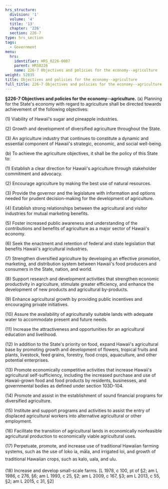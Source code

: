 ```yaml
---
hrs_structure:
  division: '1'
  volume: '4'
  title: '13'
  chapter: '226'
  section: 226-7
type: hrs_section
tags:
  - Government
menu:
  hrs:
    identifier: HRS_0226-0007
    parent: HRS0226
    name: 226-7 Objectives and policies for the economy--agriculture
weight: 52035
title: Objectives and policies for the economy--agriculture
full_title: 226-7 Objectives and policies for the economy--agriculture
---
```

**§226-7 Objectives and policies for the economy--agriculture.** (a) Planning for the State's economy with regard to agriculture shall be directed towards achievement of the following objectives:

(1) Viability of Hawaii's sugar and pineapple industries.

(2) Growth and development of diversified agriculture throughout the State.

(3) An agriculture industry that continues to constitute a dynamic and essential component of Hawaii's strategic, economic, and social well-being.

(b) To achieve the agriculture objectives, it shall be the policy of this State to:

(1) Establish a clear direction for Hawaii's agriculture through stakeholder commitment and advocacy.

(2) Encourage agriculture by making the best use of natural resources.

(3) Provide the governor and the legislature with information and options needed for prudent decision-making for the development of agriculture.

(4) Establish strong relationships between the agricultural and visitor industries for mutual marketing benefits.

(5) Foster increased public awareness and understanding of the contributions and benefits of agriculture as a major sector of Hawaii's economy.

(6) Seek the enactment and retention of federal and state legislation that benefits Hawaii's agricultural industries.

(7) Strengthen diversified agriculture by developing an effective promotion, marketing, and distribution system between Hawaii's food producers and consumers in the State, nation, and world.

(8) Support research and development activities that strengthen economic productivity in agriculture, stimulate greater efficiency, and enhance the development of new products and agricultural by-products.

(9) Enhance agricultural growth by providing public incentives and encouraging private initiatives.

(10) Assure the availability of agriculturally suitable lands with adequate water to accommodate present and future needs.

(11) Increase the attractiveness and opportunities for an agricultural education and livelihood.

(12) In addition to the State's priority on food, expand Hawaii's agricultural base by promoting growth and development of flowers, tropical fruits and plants, livestock, feed grains, forestry, food crops, aquaculture, and other potential enterprises.

(13) Promote economically competitive activities that increase Hawaii's agricultural self-sufficiency, including the increased purchase and use of Hawaii-grown food and food products by residents, businesses, and governmental bodies as defined under section 103D-104.

(14) Promote and assist in the establishment of sound financial programs for diversified agriculture.

(15) Institute and support programs and activities to assist the entry of displaced agricultural workers into alternative agricultural or other employment.

(16) Facilitate the transition of agricultural lands in economically nonfeasible agricultural production to economically viable agricultural uses.

(17) Perpetuate, promote, and increase use of traditional Hawaiian farming systems, such as the use of loko ia, māla, and irrigated loi, and growth of traditional Hawaiian crops, such as kalo, uala, and ulu.

(18) Increase and develop small-scale farms. [L 1978, c 100, pt of §2; am L 1986, c 276, §6; am L 1993, c 25, §2; am L 2009, c 167, §3; am L 2013, c 55, §2; am L 2015, c 31, §2]